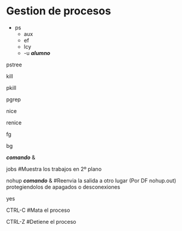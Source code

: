 # Gestion de procesos

+ ps  
  - aux
  - ef
  - lcy
  - -u **_alumno_**
    
pstree 

kill

pkill

pgrep

nice

renice

fg

bg

**_comando_** &

jobs #Muestra los trabajos en 2º plano

nohup **_comando_** & #Reenvia la salida a otro lugar (Por DF nohup.out) protegiendolos de apagados o desconexiones

yes

CTRL-C #Mata el proceso

CTRL-Z #Detiene el proceso
